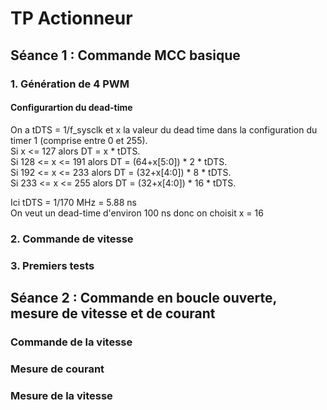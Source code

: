 # TP Actionneur

## Séance 1 : Commande MCC basique
### 1. Génération de 4 PWM

#### Configurartion du dead-time
On a tDTS = 1/f_sysclk et x la valeur du dead time dans la configuration du timer 1 (comprise entre 0 et 255).  
Si x <= 127 alors DT = x * tDTS.  
Si 128 <= x <= 191 alors DT = (64+x[5:0]) * 2 * tDTS.  
Si 192 <= x <= 233 alors DT = (32+x[4:0]) * 8 * tDTS.  
Si 233 <= x <= 255 alors DT = (32+x[4:0]) * 16 * tDTS.  

Ici tDTS = 1/170 MHz = 5.88 ns  
On veut un dead-time d'environ 100 ns donc on choisit x = 16


### 2. Commande de vitesse
### 3. Premiers tests

## Séance 2 : Commande en boucle ouverte, mesure de vitesse et de courant 

### Commande de la vitesse 

### Mesure de courant 

### Mesure de la vitesse

 
